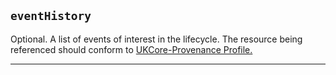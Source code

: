 ## `eventHistory`

Optional. A list of events of interest in the lifecycle. The resource being referenced should conform to <a href="https://simplifier.net/hl7fhirukcorer4/ukcoreprovenance">UKCore-Provenance Profile.</a>

---